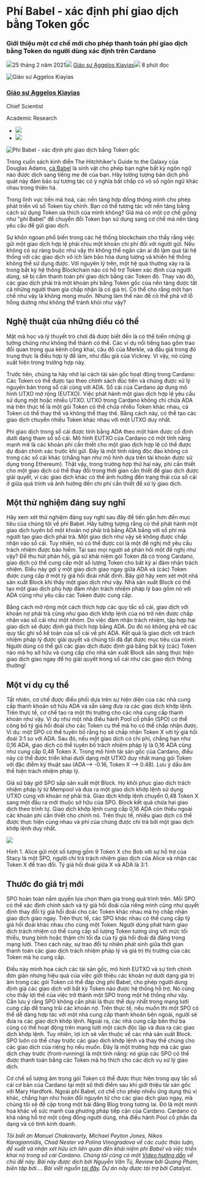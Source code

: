 # Phí Babel - xác định phí giao dịch bằng Token gốc

### **Giới thiệu một cơ chế mới cho phép thanh toán phí giao dịch bằng Token do người dùng xác định trên Cardano**

![](img/2021-02-25-babel-fees.002.png)25 tháng 2 năm 2021![](img/2021-02-25-babel-fees.002.png) [Giáo sư Aggelos Kiayias](tmp//en/blog/authors/aggelos-kiayias/page-1/)![](img/2021-02-25-babel-fees.003.png) 8 phút đọc

![Giáo sư Aggelos Kiayias](img/2021-02-25-babel-fees.004.png)[](tmp//en/blog/authors/aggelos-kiayias/page-1/)

### [**Giáo sư Aggelos Kiayias**](tmp//en/blog/authors/aggelos-kiayias/page-1/)

Chief Scientist

Academic Research

- ![](img/2021-02-25-babel-fees.005.png)[](mailto:aggelos.kiayias@iohk.io "Email")
- ![](img/2021-02-25-babel-fees.006.png)[](tmp///www.youtube.com/watch?v=nB6eDbnkAk8 "YouTube")

![Phí Babel - xác định phí giao dịch bằng Token gốc](img/2021-02-25-babel-fees.007.jpeg)

Trong cuốn sách kinh điển The Hitchhiker's Guide to the Galaxy của Douglas Adams, [cá Babel](http://www.bbc.co.uk/cult/hitchhikers/guide/babelfish.shtml) là sinh vật cho phép bạn nghe bất kỳ ngôn ngữ nào được dịch sang tiếng mẹ đẻ của bạn. Hãy tưởng tượng bản dịch phổ quát này đảm bảo sự tương tác có ý nghĩa bất chấp có vô số ngôn ngữ khác nhau trong thiên hà.

Trong lĩnh vực tiền mã hoá, các nền tảng hợp đồng thông minh cho phép phát triển vô số Token tùy chỉnh. Bạn có thể tương tác với nền tảng bằng cách sử dụng Token ưa thích của mình không? Giá mà có một cơ chế giống như "phí Babel" để chuyển đổi Token bạn sử dụng sang cơ chế mà nền tảng yêu cầu để gửi giao dịch.

Sự khôn ngoan phổ biến trong các hệ thống blockchain cho thấy rằng việc gửi một giao dịch hợp lệ phải chịu một khoản chi phí đối với người gửi. Nếu không có sự ràng buộc như vậy thì không thể ngăn cản ai đó làm quá tải hệ thống với các giao dịch vô ích làm bão hòa dung lượng và khiến hệ thống không thể sử dụng được. Với nguyên lý trên, một hệ quả thường xảy ra là trong bất kỳ hệ thống Blockchain nào có hỗ trợ Token xác định của người dùng, sẽ bị cấm thanh toán phí giao dịch bằng các Token đó. Thay vào đó, các giao dịch phải trả một khoản phí bằng Token gốc của nền tảng được tất cả những người tham gia chấp nhận là có giá trị. Có thể cho rằng một hạn chế như vậy là không mong muốn. Nhưng làm thế nào để có thể phá vỡ lỗ hổng dường như không thể tránh khỏi như vậy?

## **Nghệ thuật của những điều có thể**

Mật mã học và lý thuyết trò chơi đã được biết đến là có thể biến những gì tưởng chừng như không thể thành có thể. Các ví dụ nổi tiếng bao gồm trao đổi quan trọng qua kênh công khai, câu đố của Merkle, và đấu giá trong đó trung thực là điều hợp lý để làm, như đấu giá của Vickrey. Vì vậy, nó cũng xuất hiện trong trường hợp này.

Trước tiên, chúng ta hãy nhớ lại cách tài sản gốc hoạt động trong Cardano: Các Token có thể được tạo theo chính sách đúc tiền và chúng được xử lý nguyên bản trong sổ cái cùng với ADA. Sổ cái của Cardano áp dụng mô hình UTXO mở rộng (EUTXO). Việc phát hành một giao dịch hợp lệ yêu cầu sử dụng một hoặc nhiều UTXO. UTXO trong Cardano không chỉ chứa ADA mà trên thực tế là một gói Token có thể chứa nhiều Token khác nhau, cả Token có thể thay thế và không thể thay thế. Bằng cách này, có thể tạo các giao dịch chuyển nhiều Token khác nhau với một UTXO duy nhất.

Phí giao dịch trong sổ cái được tính bằng ADA theo một hàm được cố định dưới dạng tham số sổ cái. Mô hình EUTXO của Cardano có một tính năng mạnh mẽ là các khoản phí cần thiết cho một giao dịch hợp lệ có thể được dự đoán chính xác trước khi gửi. Đây là một tính năng độc đáo không có trong các sổ cái khác (chẳng hạn như mô hình dựa trên tài khoản được sử dụng trong Ethereum). Thật vậy, trong trường hợp thứ hai này, phí cần thiết cho một giao dịch có thể thay đổi trong thời gian cần thiết để giao dịch được giải quyết, vì các giao dịch khác có thể ảnh hưởng đến trạng thái của sổ cái ở giữa quá trình và ảnh hưởng đến chi phí cần thiết để xử lý giao dịch.

## **Một thử nghiệm đáng suy nghĩ**

Hãy xem xét thử nghiệm đáng suy nghĩ sau đây để tiến gần hơn đến mục tiêu của chúng tôi về phí Babel. Hãy tưởng tượng rằng có thể phát hành một giao dịch tuyên bố một khoản nợ phải trả bằng ADA bằng với số phí mà người tạo giao dịch phải trả. Một giao dịch như vậy sẽ không được chấp nhận vào sổ cái. Tuy nhiên, nó có thể được coi là một đề nghị mở yêu cầu trách nhiệm được bảo hiểm. Tại sao mọi người sẽ phản hồi một đề nghị như vậy? Để thu hút phản hồi, giả sử khái niệm gói Token đã có trong Cardano, giao dịch có thể cung cấp một số lượng Token cho bất kỳ ai đảm nhận trách nhiệm. Điều này gợi ý một giao dịch giao ngay giữa ADA và (các) Token được cung cấp ở một tỷ giá hối đoái nhất định. Bây giờ hãy xem xét một nhà sản xuất Block khi thấy một giao dịch như vậy. Nhà sản xuất Block có thể tạo một giao dịch phù hợp đảm nhận trách nhiệm pháp lý bao gồm nó với ADA cũng như yêu cầu các Token được cung cấp.

Bằng cách mở rộng một cách thích hợp các quy tắc sổ cái, giao dịch với khoản nợ phải trả cũng như giao dịch khớp lệnh của nó trở nên được chấp nhận vào sổ cái như một nhóm. Do việc đảm nhận trách nhiệm, tập hợp hai giao dịch sẽ được định giá thích hợp bằng ADA. Do đó nó không phá vỡ các quy tắc ghi sổ kế toán của sổ cái về phí ADA. Kết quả là giao dịch với trách nhiệm pháp lý được giải quyết và chúng tôi đã đạt được mục tiêu của mình. Người dùng có thể gửi các giao dịch được định giá bằng bất kỳ (các) Token nào mà họ sở hữu và cung cấp cho nhà sản xuất Block sẵn sàng thực hiện giao dịch giao ngay để họ giải quyết trong sổ cái như các giao dịch thông thường!

## **Một ví dụ cụ thể**

Tất nhiên, cơ chế được điều phối dựa trên sự hiện diện của các nhà cung cấp thanh khoản sở hữu ADA và sẵn sàng đưa ra các giao dịch khớp lệnh. Trên thực tế, cơ chế tạo ra một thị trường cho các nhà cung cấp thanh khoản như vậy. Ví dụ như một nhà điều hành Pool cổ phần (SPO) có thể công bố tỷ giá hối đoái cho các Token cụ thể mà họ có thể chấp nhận được. Ví dụ: một SPO có thể tuyên bố rằng họ sẽ chấp nhận Token X với tỷ giá hối đoái 3:1 so với ADA. Sau đó, nếu một giao dịch có chi phí, chẳng hạn như 0,16 ADA, giao dịch có thể tuyên bố trách nhiệm pháp lý là 0,16 ADA cũng như cung cấp 0,48 Token X. Trong mô hình tài sản gốc của Cardano, điều này có thể được triển khai dưới dạng một UTXO duy nhất mang gói Token với đặc điểm kỹ thuật sau (ADA--&gt; -0.16, Token X --&gt; 0.48). Lưu ý dấu âm thể hiện trách nhiệm pháp lý.

Giả sử bây giờ SPO sắp sản xuất một Block. Họ khôi phục giao dịch trách nhiệm pháp lý từ Mempool và đưa ra một giao dịch khớp lệnh sử dụng UTXO cùng với khoản nợ phải trả. Giao dịch khớp lệnh chuyển 0,48 Token X sang một đầu ra mới thuộc sở hữu của SPO. Block kết quả chứa hai giao dịch theo trình tự. Giao dịch khớp lệnh cung cấp 0,16 ADA còn thiếu ngoài các khoản phí cần thiết cho chính nó. Trên thực tế, nhiều giao dịch có thể được thực hiện cùng nhau và phí của chúng được chi trả bởi một giao dịch khớp lệnh duy nhất.

![](img/2021-02-25-babel-fees.008.png)

Hình 1. Alice gửi một số lượng gồm 9 Token X cho Bob với sự hỗ trợ của Stacy là một SPO, người chi trả trách nhiệm giao dịch của Alice và nhận các Token X để trao đổi. Tỷ giá hối đoái giữa X và ADA là 3:1.

## **Thước đo giá trị mới**

SPO hoàn toàn nắm quyền lựa chọn tham gia trong quá trình trên. Mỗi SPO có thể xác định chính sách và tỷ giá hối đoái của riêng mình cũng như quyết định thay đổi tỷ giá hối đoái cho các Token khác nhau mà họ chấp nhận giao dịch giao ngay. Trên thực tế, các SPO khác nhau có thể cung cấp tỷ giá hối đoái khác nhau cho cùng một Token. Người dùng phát hành giao dịch trách nhiệm có thể cung cấp số lượng Token tương ứng với mức tối thiểu, trung bình hoặc thậm chí tối đa của tỷ giá hối đoái đã đăng trong mạng lưới. Theo cách này, sự trao đổi tự nhiên phát sinh giữa thời gian thanh toán các giao dịch trách nhiệm pháp lý và giá trị thị trường của các Token mà họ cung cấp.

Điều này minh họa cách các tài sản gốc, mô hình EUTXO và sự tinh chỉnh đơn giản nhưng hiệu quả của việc giới thiệu các khoản nợ dưới dạng giá trị âm trong các gói Token có thể đáp ứng phí Babel, cho phép người dùng định giá các giao dịch với bất kỳ Token nào được hệ thống hỗ trợ. Nó cũng cho thấy lợi thế của việc trở thành một SPO trong một hệ thống như vậy. Cần lưu ý rằng SPO không cần phải là thực thể duy nhất trong mạng lưới cung cấp để trang trải các khoản nợ. Trên thực tế, nếu muốn thì một SPO có thể dễ dàng hợp tác với một nhà cung cấp thanh khoản bên ngoài, người sẽ đưa ra các giao dịch khớp lệnh. Ngoài ra, các nhà cung cấp bên thứ ba cũng có thể hoạt động trên mạng lưới một cách độc lập và đưa ra các giao dịch khớp lệnh. Tuy nhiên, lợi ích sẽ vẫn thuộc về các nhà sản xuất Block. SPO luôn có thể chạy trước các giao dịch khớp lệnh và thay thế chúng cho các giao dịch của riêng họ nếu muốn. Đây là một trường hợp mà các giao dịch chạy trước (front-running) là một tính năng: nó giúp các SPO có thể được thanh toán bằng các Token mà họ thích cho các dịch vụ xử lý giao dịch.

Cơ chế số lượng âm trong gói Token có thể được thực hiện trong quy tắc sổ cái cơ bản của Cardano tại một số thời điểm sau khi giới thiệu tài sản gốc với Mary Hardfork. Ngoài phí Babel, cơ chế cho phép nhiều ứng dụng thú vị khác, chẳng hạn như hoán đổi nguyên tử cho các giao dịch giao ngay, mà chúng tôi sẽ đề cập trong một bài đăng Blog trong tương lai. Đó là một minh họa khác về sức mạnh của phương pháp tiếp cận của Cardano. Cardano có khả năng hỗ trợ một cộng đồng người dùng, nhà điều hành Pool cổ phần đa dạng và có tính kinh doanh.

*Tôi biết ơn Manuel Chakravarty, Michael Peyton Jones, Nikos Karagiannidis, Chad Nester và Polina Vinogradova về các cuộc thảo luận, đề xuất và nhận xét hữu ích liên quan đến khái niệm phí Babel và việc triển khai nó trong sổ cái Cardano. Chúng tôi cũng có một [Video hướng dẫn](https://youtu.be/YXaK0cvgoFQ?t=2184) về chủ đề này. Bài này được dịch bởi Nguyễn Văn Tú, Review bởi Quang Pham, biên tập bởi.... Bài viết nguồn [tại đây](https://iohk.io/en/blog/posts/2021/02/25/babel-fees). *Dự án này được tài trợ bởi Catalyst*.*

